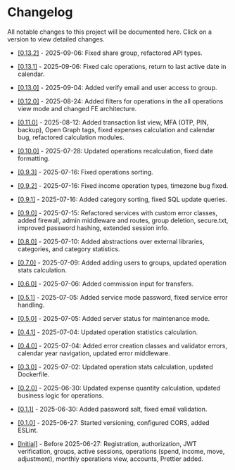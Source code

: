 # Changelog

All notable changes to this project will be documented here.
Click on a version to view detailed changes.

* [\[0.13.2\]](changelog/0.13.2.md) - 2025-09-06: Fixed share group, refactored API types.

* [\[0.13.1\]](changelog/0.13.1.md) - 2025-09-06: Fixed calc operations, return to last active date in calendar.

* [\[0.13.0\]](changelog/0.13.0.md) - 2025-09-04: Added verify email and user access to group.

* [\[0.12.0\]](changelog/0.12.0.md) - 2025-08-24: Added filters for operations in the all operations view mode and changed FE architecture.

* [\[0.11.0\]](changelog/0.11.0.md) - 2025-08-12: Added transaction list view, MFA (OTP, PIN, backup), Open Graph tags, fixed expenses calculation and calendar bug, refactored calculation modules.

* [\[0.10.0\]](changelog/0.10.0.md) - 2025-07-28: Updated operations recalculation, fixed date formatting.

* [\[0.9.3\]](changelog/0.9.3.md) - 2025-07-16: Fixed operations sorting.

* [\[0.9.2\]](changelog/0.9.2.md) - 2025-07-16: Fixed income operation types, timezone bug fixed.

* [\[0.9.1\]](changelog/0.9.1.md) - 2025-07-16: Added category sorting, fixed SQL update queries.

* [\[0.9.0\]](changelog/0.9.0.md) - 2025-07-15: Refactored services with custom error classes, added firewall, admin middleware and routes, group deletion, secure.txt, improved password hashing, extended session info.

* [\[0.8.0\]](changelog/0.8.0.md) - 2025-07-10: Added abstractions over external libraries, categories, and category statistics.

* [\[0.7.0\]](changelog/0.7.0.md) - 2025-07-09: Added adding users to groups, updated operation stats calculation.

* [\[0.6.0\]](changelog/0.6.0.md) - 2025-07-06: Added commission input for transfers.

* [\[0.5.1\]](changelog/0.5.1.md) - 2025-07-05: Added service mode password, fixed service error handling.

* [\[0.5.0\]](changelog/0.5.0.md) - 2025-07-05: Added server status for maintenance mode.

* [\[0.4.1\]](changelog/0.4.1.md) - 2025-07-04: Updated operation statistics calculation.

* [\[0.4.0\]](changelog/0.4.0.md) - 2025-07-04: Added error creation classes and validator errors, calendar year navigation, updated error middleware.

* [\[0.3.0\]](changelog/0.3.0.md) - 2025-07-02: Updated operation stats calculation, updated Dockerfile.

* [\[0.2.0\]](changelog/0.2.0.md) - 2025-06-30: Updated expense quantity calculation, updated business logic for operations.

* [\[0.1.1\]](changelog/0.1.1.md) - 2025-06-30: Added password salt, fixed email validation.

* [\[0.1.0\]](changelog/0.1.0.md) - 2025-06-27: Started versioning, configured CORS, added ESLint.

* [\[Initial\]](changelog/initial.md) - Before 2025-06-27: Registration, authorization, JWT verification, groups, active sessions, operations (spend, income, move, adjustment), monthly operations view, accounts, Prettier added.
